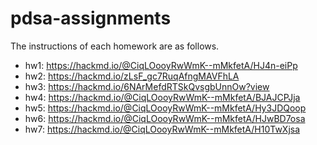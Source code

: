 # pdsa-assignments
The instructions of each homework are as follows.
- hw1: https://hackmd.io/@CiqLOooyRwWmK--mMkfetA/HJ4n-eiPp
- hw2: https://hackmd.io/zLsF_gc7RuqAfngMAVFhLA
- hw3: https://hackmd.io/6NArMefdRTSkQvsgbUnnOw?view
- hw4: https://hackmd.io/@CiqLOooyRwWmK--mMkfetA/BJAJCPJja
- hw5: https://hackmd.io/@CiqLOooyRwWmK--mMkfetA/Hy3JDQoop
- hw6: https://hackmd.io/@CiqLOooyRwWmK--mMkfetA/HJwBD7osa
- hw7: https://hackmd.io/@CiqLOooyRwWmK--mMkfetA/H10TwXjsa
<!-- - hw8: https://hackmd.io/@CiqLOooyRwWmK--mMkfetA/r1-Z_mjs -->
